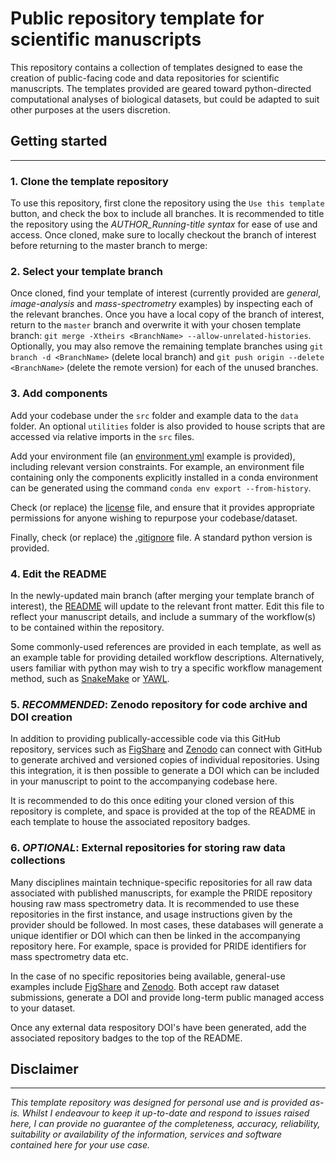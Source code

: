 # Public repository template for scientific manuscripts

This repository contains a collection of templates designed to ease the creation of public-facing code and data repositories for scientific manuscripts. The templates provided are geared toward python-directed computational analyses of biological datasets, but could be adapted to suit other purposes at the users discretion.

## Getting started
---

### 1. Clone the template repository

To use this repository, first clone the repository using the ```Use this template``` button, and check the box to include all branches. It is recommended to title the repository using the *AUTHOR_Running-title syntax* for ease of use and access. Once cloned, make sure to locally checkout the branch of interest before returning to the master branch to merge: 

### 2. Select your template branch

Once cloned, find your template of interest (currently provided are *general*, *image-analysis* and *mass-spectrometry* examples) by inspecting each of the relevant branches. Once you have a local copy of the branch of interest, return to the ```master``` branch and overwrite it with your chosen template branch: ```git merge -Xtheirs <BranchName> --allow-unrelated-histories```. Optionally, you may also remove the remaining template branches using ```git branch -d <BranchName>``` (delete local branch) and ```git push origin --delete <BranchName>``` (delete the remote version) for each of the unused branches.

### 3. Add components

Add your codebase under the ```src``` folder and example data to the ```data``` folder. An optional ```utilities``` folder is also provided to house scripts that are accessed via relative imports in the ```src``` files. 

Add your environment file (an [environment.yml](environment.yml) example is provided), including relevant version constraints. For example, an environment file containing only the components explicitly installed in a conda environment can be generated using the command ```conda env export --from-history```.

Check (or replace) the [license](LICENSE) file, and ensure that it provides appropriate permissions for anyone wishing to repurpose your codebase/dataset. 

Finally, check (or replace) the [.gitignore](.gitignore) file. A standard python version is provided.

### 4. Edit the README

In the newly-updated main branch (after merging your template branch of interest), the [README](README.md) will update to the relevant front matter. Edit this file to reflect your manuscript details, and include a summary of the workflow(s) to be contained within the repository.

Some commonly-used references are provided in each template, as well as an example table for providing detailed workflow descriptions. Alternatively, users familiar with python may wish to try a specific workflow management method, such as [SnakeMake](https://snakemake.readthedocs.io/en/stable/) or [YAWL](https://yawlfoundation.github.io/).

### 5. *RECOMMENDED*: Zenodo repository for code archive and DOI creation

In addition to providing publically-accessible code via this GitHub repository, services such as [FigShare](https://figshare.com/) and [Zenodo](https://zenodo.org/) can connect with GitHub to generate archived and versioned copies of individual repositories. Using this integration, it is then possible to generate a DOI which can be included in your manuscript to point to the accompanying codebase here.

 It is recommended to do this once editing your cloned version of this repository is complete, and space is provided at the top of the README in each template to house the associated repository badges.


### 6. *OPTIONAL*: External repositories for storing raw data collections

Many disciplines maintain technique-specific repositories for all raw data associated with published manuscripts, for example the PRIDE repository housing raw mass spectrometry data. It is recommended to use these repositories in the first instance, and usage instructions given by the provider should be followed. In most cases, these databases will generate a unique identifier or DOI which can then be linked in the accompanying repository here. For example, space is provided for PRIDE identifiers for mass spectrometry data etc.

In the case of no specific repositories being available, general-use examples include [FigShare](https://figshare.com/) and [Zenodo](https://zenodo.org/). Both accept raw dataset submissions, generate a DOI and provide long-term public managed access to your dataset.

Once any external data respository DOI's have been generated, add the associated repository badges to the top of the README.

## Disclaimer
---

*This template repository was designed for personal use and is provided as-is. Whilst I endeavour to keep it up-to-date and respond to issues raised here, I can provide no guarantee of the completeness, accuracy, reliability, suitability or availability of the information, services and software contained here for your use case.*
